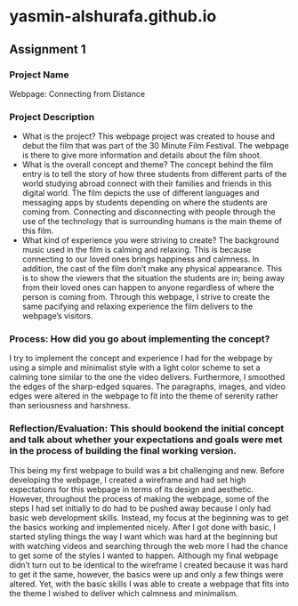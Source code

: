 # yasmin-alshurafa.github.io

## Assignment 1

### Project Name
Webpage: Connecting from Distance

### Project Description

  - What is the project?
  This webpage project was created to house and debut the film that was part of the 30 Minute Film Festival. The webpage is there to give more information and details about the film shoot.
  - What is the overall concept and theme?
  The concept behind the film entry is to tell the story of how three students from different parts of the world studying abroad connect with their families and friends in this digital world. The film depicts the use of different languages and messaging apps by students depending on where the students are coming from. Connecting and disconnecting with people through the use of the technology that is surrounding humans is the main theme of this film.
  - What kind of experience you were striving to create?
  The background music used in the film is calming and relaxing. This is because connecting to our loved ones brings happiness and calmness. In addition, the cast of the film don’t make any physical appearance. This is to show the viewers that the situation the students are in; being away from their loved ones can happen to anyone regardless of where the person is coming from. Through this webpage, I strive to create the same pacifying and relaxing experience the film delivers to the webpage’s visitors.

### Process: How did you go about implementing the concept?
  I try to implement the concept and experience I had for the webpage by using a simple and minimalist style with a light color scheme to set a calming tone similar to the one the video delivers. Furthermore, I smoothed the edges of the sharp-edged squares. The paragraphs, images, and video edges were altered in the webpage to fit into the theme of serenity rather than seriousness and harshness. 

### Reflection/Evaluation: This should bookend the initial concept and talk about whether your expectations and goals were met in the process of building the final working version.
  This being my first webpage to build was a bit challenging and new. Before developing the webpage, I created a wireframe and had set high expectations for this webpage in terms of its design and aesthetic. However, throughout the process of making the webpage, some of the steps I had set initially to do had to be pushed away because I only had basic web development skills. Instead, my focus at the beginning was to get the basics working and implemented nicely. After I got done with basic, I started styling things the way I want which was hard at the beginning but with watching videos and searching through the web more I had the chance to get some of the styles I wanted to happen. Although my final webpage didn’t turn out to be identical to the wireframe I created because it was hard to get it the same, however, the basics were up and only a few things were altered. Yet, with the basic skills I was able to create a webpage that fits into the theme I wished to deliver which calmness and minimalism. 
